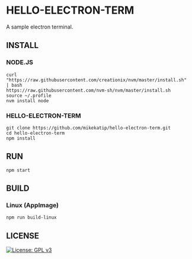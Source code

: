 # HELLO-ELECTRON-TERM

A sample electron terminal.

## INSTALL

### NODE.JS

```
curl "https://raw.githubusercontent.com/creationix/nvm/master/install.sh"  | bash
https://raw.githubusercontent.com/nvm-sh/nvm/master/install.sh
source ~/.profile
nvm install node
```
### HELLO-ELECTRON-TERM

```
git clone https://github.com/mikekatip/hello-electron-term.git
cd hello-electron-term
npm install
```

## RUN

```
npm start
```

## BUILD

### Linux (AppImage)

```
npm run build-linux
```

## LICENSE

[![License: GPL v3](https://img.shields.io/badge/License-GPLv3-blue.svg)](https://www.gnu.org/licenses/gpl-3.0)

